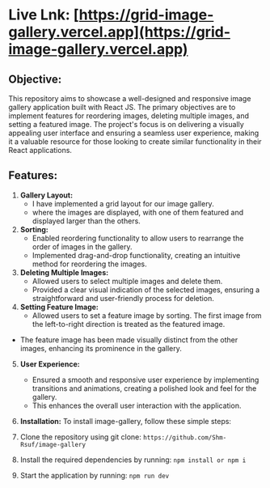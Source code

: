 # Live Lnk: [https://grid-image-gallery.vercel.app](https://grid-image-gallery.vercel.app)

## Objective:
This repository aims to showcase a well-designed and responsive image gallery application built with React JS. The primary objectives are to implement features for reordering images, deleting multiple images, and setting a featured image. The project's focus is on delivering a visually appealing user interface and ensuring a seamless user experience, making it a valuable resource for those looking to create similar functionality in their React applications.

## Features:
1. **Gallery Layout:**
   - I have implemented a grid layout for our image gallery.
   - where the images are displayed, with one of them featured and displayed larger than the others.
2. **Sorting:**
   - Enabled reordering functionality to allow users to rearrange the order of images in the gallery.
   - Implemented drag-and-drop functionality, creating an intuitive method for reordering the images.
3. **Deleting Multiple Images:**
   - Allowed users to select multiple images and delete them.
   - Provided a clear visual indication of the selected images, ensuring a straightforward and user-friendly process for deletion.
4. **Setting Feature Image:**
   - Allowed users to set a feature image by sorting. The first image from the left-to-right direction is treated as the featured image.
  - The feature image has been made visually distinct from the other images, enhancing its prominence in the gallery.
5. **User Experience:**
   - Ensured a smooth and responsive user experience by implementing transitions and animations, creating a polished look and feel for the gallery. 
   - This enhances the overall user interaction with the application.
6. **Installation:**
To install image-gallery, follow these simple steps:

1. Clone the repository using git clone: `https://github.com/Shm-Rsuf/image-gallery`
2. Install the required dependencies by running: `npm install or npm i`
3. Start the application by running: `npm run dev`